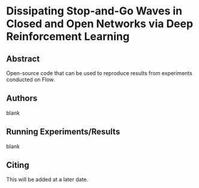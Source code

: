 # Dissipating Stop-and-Go Waves in Closed and Open Networks via Deep Reinforcement Learning

## Abstract
Open-source code that can be used to reproduce results from experiments conducted on Flow.

## Authors
blank

## Running Experiments/Results
blank

## Citing
This will be added at a later date.
